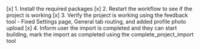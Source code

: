 [x] 1. Install the required packages
[x] 2. Restart the workflow to see if the project is working
[x] 3. Verify the project is working using the feedback tool - Fixed Settings page, General tab routing, and added profile photo upload
[x] 4. Inform user the import is completed and they can start building, mark the import as completed using the complete_project_import tool